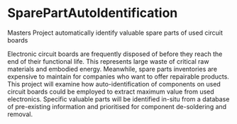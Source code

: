 # SparePartAutoIdentification
Masters Project automatically identify valuable spare parts of used circuit boards 

Electronic circuit boards are frequently disposed of before they reach the end of their functional life. This represents large waste of critical raw materials and embodied energy. Meanwhile, spare parts inventories are expensive to maintain for companies who want to offer repairable products. This project will examine how auto-identification of components on used circuit boards could be employed to extract maximum value from used electronics. Specific valuable parts will be identified in-situ from a database of pre-existing information and prioritised for component de-soldering and removal.
